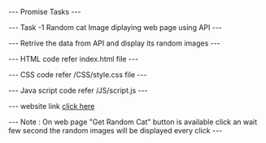 --- Promise Tasks ---

--- Task -1 Random cat Image diplaying web page using API ---

--- Retrive the data from API and display its random images ---

--- HTML code refer index.html file ---

--- CSS code refer /CSS/style.css file ---

--- Java script code refer /JS/script.js ---

--- website link [click here](http://127.0.0.1:5500/index.html) 

--- Note : On web page "Get Random Cat" button is available click an wait few second the random images will be displayed every click ---
